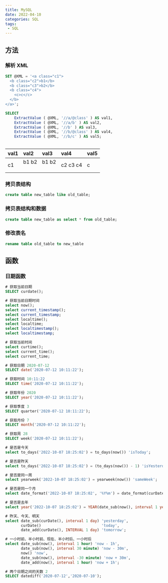 ```yaml
---
title: MySQL
date: 2022-04-10
categories: SQL
tags:
 - SQL
---
```


## 方法

### 解析 XML

```sql
SET @XML = '<a class="c1">
  <b class="c2">b1</b>
  <b class="c3">b2</b>
  <b class="c4">
    <c>c</c>
  </b>
</a>';

SELECT
	ExtractValue ( @XML, '//a/@class' ) AS val1,
	ExtractValue ( @XML, '//a/b' ) AS val2,
	ExtractValue ( @XML, '//b' ) AS val3,
	ExtractValue ( @XML, '//b/@class' ) AS val4,
	ExtractValue ( @XML, '//b/c' ) AS val5;
	
```

| val1 | val2                  | val3                  | val4     | val5 |
| :--- | :-------------------- | :-------------------- | :------- | :--- |
| c1   | b1 b2 <br/>     <br/> | b1 b2 <br/>     <br/> | c2 c3 c4 | c    |

### 拷贝表结构

```sql
create table new_table like old_table;
```

### 拷贝表结构和数据

```sql
create table new_table as select * from old_table;
```

### 修改表名

```sql
rename table old_table to new_table
```



## 函数

### 日期函数

```sql
# 获取当前日期
SELECT curdate();

# 获取当前日期时间
select now();
select current_timestamp();
select current_timestamp;
select localtime();
select localtime;
select localtimestamp();
select localtimestamp;

# 获取当前时间
select curtime();
select current_time();
select current_time;

# 获取日期 2020-07-12
SELECT date('2020-07-12 10:11:22');

# 获取时间 10:11:22
SELECT time('2020-07-12 10:11:22');

# 获取年份 2020
SELECT year('2020-07-12 10:11:22');

# 获取季度 3
SELECT quarter('2020-07-12 10:11:22');

# 获取月份 7
SELECT month('2020-07-12 10:11:22');

# 获取周 28
SELECT week('2020-07-12 10:11:22');

# 是否是今天
select to_days('2022-10-07 18:25:02') = to_days(now()) 'isToday';

# 是否是昨天
select to_days('2022-10-07 18:25:02') = (to_days(now()) - 1) 'isYesterday';

# 是否是同一周
select yearweek('2022-10-07 18:25:02') = yearweek(now()) 'sameWeek';

# 是否是同一个月
select date_format('2022-10-07 18:25:02', '%Y%m') = date_format(curDate(), '%Y%m') 'sameMonth';

# 是否是去年
select year('2022-10-07 18:25:02') = YEAR(date_sub(now(), interval 1 year)) 'isLastYear';

# 昨天、今天、明天
select date_sub(curDate(), interval 1 day) 'yesterday',
       curDate()                           'today',
       date_add(curDate(), INTERVAL 1 day) 'tomorrow';

# 一小时前、半小时前、现在、半小时后、一小时后
select date_sub(now(), interval 1 hour) 'now - 1h',
       date_sub(now(), interval 30 minute) 'now - 30m',
       now() 'now',
       date_sub(now(), interval -30 minute) 'now + 30m',
       date_add(now(), interval 1 hour) 'now + 1h';

# 两个日期之间的天数 2
SELECT datediff('2020-07-12','2020-07-10');
```

